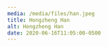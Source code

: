 ```yaml
---
media: /media/files/han.jpeg
title: Hongzheng Han
alt: Hongzheng Han
date: 2020-06-16T11:05:00-0500
---
```

